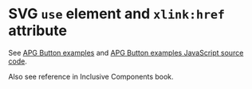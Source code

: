 # SVG `use` element and `xlink:href` attribute

See [APG Button examples](https://www.w3.org/TR/wai-aria-practices-1.1/examples/button/button.html) and [APG Button examples JavaScript source code](https://www.w3.org/TR/wai-aria-practices-1.1/examples/button/js/button.js).

Also see reference in Inclusive Components book.
